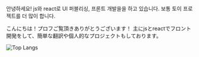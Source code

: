 

<!--
**rosaceaee/rosaceaee** is a ✨ _special_ ✨ repository because its `README.md` (this file) appears on your GitHub profile.

Here are some ideas to get you started:

- 🔭 I’m currently working on ...
- 🌱 I’m currently learning ...
- 👯 I’m looking to collaborate on ...
- 🤔 I’m looking for help with ...
- 💬 Ask me about ...
- 📫 How to reach me: ...
- 😄 Pronouns: ...
- ⚡ Fun fact: ...
-->


안녕하세요! 
js와 react로 UI 퍼블리싱, 프론트 개발을을 하고 있습니다. 보통 토이 프로젝트를 더 많이 합니다.

こんにちは！プロフご覧頂きありがとうございます！
主にjsとreactでフロント開発をして、簡単な翻訳や個人的なプロジェクトもしております。

![Top Langs](https://github-readme-stats.vercel.app/api/top-langs/?username=rosaceaee&layout=compact)

